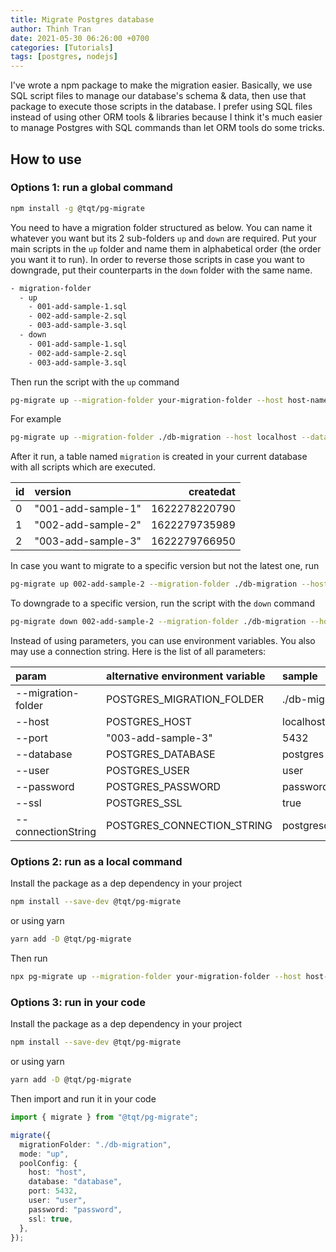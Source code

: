 ```yaml
---
title: Migrate Postgres database
author: Thinh Tran
date: 2021-05-30 06:26:00 +0700
categories: [Tutorials]
tags: [postgres, nodejs]
---
```


I've wrote a npm package to make the migration easier. Basically, we use SQL script files to manage our database's schema & data, then use that package to execute those scripts in the database. I prefer using SQL files instead of using other ORM tools & libraries because I think it's much easier to manage Postgres with SQL commands than let ORM tools do some tricks.

## How to use

### Options 1: run a global command

```bash
npm install -g @tqt/pg-migrate
```

You need to have a migration folder structured as below. You can name it whatever you want but its 2 sub-folders `up` and `down` are required. Put your main scripts in the `up` folder and name them in alphabetical order (the order you want it to run). In order to reverse those scripts in case you want to downgrade, put their counterparts in the `down` folder with the same name.

```bash
- migration-folder
  - up
    - 001-add-sample-1.sql
    - 002-add-sample-2.sql
    - 003-add-sample-3.sql
  - down
    - 001-add-sample-1.sql
    - 002-add-sample-2.sql
    - 003-add-sample-3.sql
```

Then run the script with the `up` command

```bash
pg-migrate up --migration-folder your-migration-folder --host host-name --database database-name --port port --user user-name --password password
```

For example

```bash
pg-migrate up --migration-folder ./db-migration --host localhost --database sample --port 5432 --user postgres --password postgres

```

After it run, a table named `migration` is created in your current database with all scripts which are executed.

| id  | version            |     createdat |
| :-- | :----------------- | ------------: |
| 0   | "001-add-sample-1" | 1622278220790 |
| 1   | "002-add-sample-2" | 1622279735989 |
| 2   | "003-add-sample-3" | 1622279766950 |

In case you want to migrate to a specific version but not the latest one, run

```bash
pg-migrate up 002-add-sample-2 --migration-folder ./db-migration --host localhost --database sample --port 5432 --user postgres --password postgres
```

To downgrade to a specific version, run the script with the `down` command

```bash
pg-migrate down 002-add-sample-2 --migration-folder ./db-migration --host localhost --database sample --port 5432 --user postgres --password postgres
```

Instead of using parameters, you can use environment variables. You also may use a connection string. Here is the list of all parameters:

| param              | alternative environment variable | sample                                                           |
| :----------------- | :------------------------------- | :--------------------------------------------------------------- |
| --migration-folder | POSTGRES_MIGRATION_FOLDER        | ./db-migration                                                   |
| --host             | POSTGRES_HOST                    | localhost                                                        |
| --port             | "003-add-sample-3"               | 5432                                                             |
| --database         | POSTGRES_DATABASE                | postgres                                                         |
| --user             | POSTGRES_USER                    | user                                                             |
| --password         | POSTGRES_PASSWORD                | password                                                         |
| --ssl              | POSTGRES_SSL                     | true                                                             |
| --connectionString | POSTGRES_CONNECTION_STRING       | postgresql://dbuser:secretpassword@database.server.com:3211/mydb |

### Options 2: run as a local command

Install the package as a dep dependency in your project

```bash
npm install --save-dev @tqt/pg-migrate
```

or using yarn

```bash
yarn add -D @tqt/pg-migrate
```

Then run

```bash
npx pg-migrate up --migration-folder your-migration-folder --host host-name --database database-name --port port --user user-name --password password
```

### Options 3: run in your code

Install the package as a dep dependency in your project

```bash
npm install --save-dev @tqt/pg-migrate
```

or using yarn

```bash
yarn add -D @tqt/pg-migrate
```

Then import and run it in your code

```typescript
import { migrate } from "@tqt/pg-migrate";

migrate({
  migrationFolder: "./db-migration",
  mode: "up",
  poolConfig: {
    host: "host",
    database: "database",
    port: 5432,
    user: "user",
    password: "password",
    ssl: true,
  },
});
```
